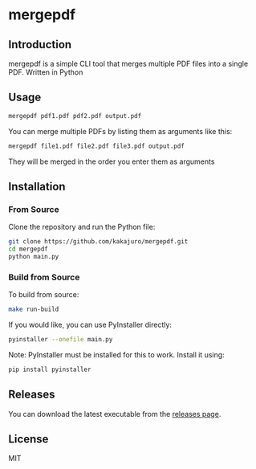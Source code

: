 # mergepdf

## Introduction
mergepdf is a simple CLI tool that merges multiple PDF files into a single PDF. Written in Python

## Usage
```bash
mergepdf pdf1.pdf pdf2.pdf output.pdf
```

You can merge multiple PDFs by listing them as arguments like this:
```bash
mergepdf file1.pdf file2.pdf file3.pdf output.pdf
```

They will be merged in the order you enter them as arguments

## Installation

### From Source
Clone the repository and run the Python file:
```bash
git clone https://github.com/kakajuro/mergepdf.git
cd mergepdf
python main.py
```

### Build from Source
To build from source:
```bash
make run-build
```

If you would like, you can use PyInstaller directly:
```bash
pyinstaller --onefile main.py
```

Note: PyInstaller must be installed for this to work. Install it using:
```bash
pip install pyinstaller
```

## Releases
You can download the latest executable from the [releases page](https://github.com/kakajuro/mergepdf/releases).

## License
MIT
